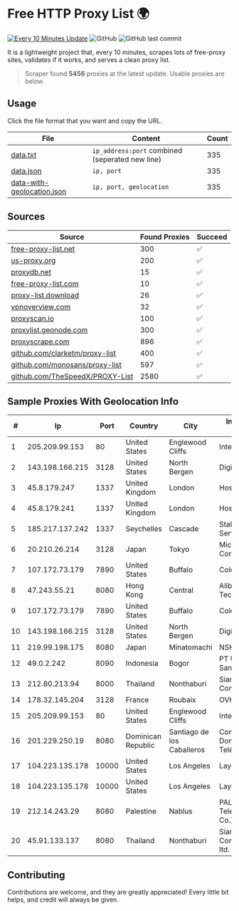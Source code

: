 
# Free HTTP Proxy List 🌍

[![Every 10 Minutes Update](https://github.com/mertguvencli/http-proxy-list/actions/workflows/main.yml/badge.svg?branch=main)](https://github.com/mertguvencli/http-proxy-list/actions/workflows/main.yml)
![GitHub](https://img.shields.io/github/license/mertguvencli/http-proxy-list)
![GitHub last commit](https://img.shields.io/github/last-commit/mertguvencli/http-proxy-list)

It is a lightweight project that, every 10 minutes, scrapes lots of free-proxy sites, validates if it works, and serves a clean proxy list.


> Scraper found **5456** proxies at the latest update. Usable proxies are below.

## Usage

Click the file format that you want and copy the URL.


|File|Content|Count|
|----|-------|-----|
|[data.txt](https://raw.githubusercontent.com/mertguvencli/http-proxy-list/main/proxy-list/data.txt)|`ip_address:port` combined (seperated new line)|335|
|[data.json](https://raw.githubusercontent.com/mertguvencli/http-proxy-list/main/proxy-list/data.json)|`ip, port`|335|
|[data-with-geolocation.json](https://raw.githubusercontent.com/mertguvencli/http-proxy-list/main/proxy-list/data-with-geolocation.json)|`ip, port, geolocation`|335|

## Sources

|Source|Found Proxies|Succeed|
|------|-------------|-------|
|[free-proxy-list.net](https://free-proxy-list.net)|300|✅|
|[us-proxy.org](https://www.us-proxy.org)|200|✅|
|[proxydb.net](http://proxydb.net)|15|✅|
|[free-proxy-list.com](https://free-proxy-list.com/?page=&port=&type%5B%5D=http&type%5B%5D=https&up_time=0&search=Search)|10|✅|
|[proxy-list.download](https://www.proxy-list.download/HTTP)|26|✅|
|[vpnoverview.com](https://vpnoverview.com/privacy/anonymous-browsing/free-proxy-servers)|32|✅|
|[proxyscan.io](https://www.proxyscan.io)|100|✅|
|[proxylist.geonode.com](https://proxylist.geonode.com/api/proxy-list?limit=300&page=1&sort_by=lastChecked&sort_type=desc&protocols=http,https)|300|✅|
|[proxyscrape.com](https://api.proxyscrape.com/v2/?request=displayproxies&protocol=http&timeout=10000&country=all&ssl=all&anonymity=all)|896|✅|
|[github.com/clarketm/proxy-list](https://raw.githubusercontent.com/clarketm/proxy-list/master/proxy-list-raw.txt)|400|✅|
|[github.com/monosans/proxy-list](https://raw.githubusercontent.com/monosans/proxy-list/main/proxies/http.txt)|597|✅|
|[github.com/TheSpeedX/PROXY-List](https://raw.githubusercontent.com/TheSpeedX/PROXY-List/master/http.txt)|2580|✅|


## Sample Proxies With Geolocation Info

|#|Ip|Port|Country|City|Internet Service Provider|
|-|--|----|-------|----|-------------------------|
|1|205.209.99.153|80|United States|Englewood Cliffs|Interserver, Inc|
|2|143.198.166.215|3128|United States|North Bergen|DigitalOcean, LLC|
|3|45.8.179.247|1337|United Kingdom|London|Hostland LLC|
|4|45.8.179.241|1337|United Kingdom|London|Hostland LLC|
|5|185.217.137.242|1337|Seychelles|Cascade|Stallion Network Services Limited|
|6|20.210.26.214|3128|Japan|Tokyo|Microsoft Corporation|
|7|107.172.73.179|7890|United States|Buffalo|ColoCrossing|
|8|47.243.55.21|8080|Hong Kong|Central|Alibaba (US) Technology Co., Ltd.|
|9|107.172.73.179|7890|United States|Buffalo|ColoCrossing|
|10|143.198.166.215|3128|United States|North Bergen|DigitalOcean, LLC|
|11|219.99.198.175|8080|Japan|Minatomachi|NSK Co., Ltd.|
|12|49.0.2.242|8090|Indonesia|Bogor|PT Usaha Adi Sanggoro|
|13|212.80.213.94|8000|Thailand|Nonthaburi|Siamdata Communication Co.|
|14|178.32.145.204|3128|France|Roubaix|OVH SAS|
|15|205.209.99.153|80|United States|Englewood Cliffs|Interserver, Inc|
|16|201.229.250.19|8080|Dominican Republic|Santiago de los Caballeros|Compañía Dominicana de Teléfonos S. A.|
|17|104.223.135.178|10000|United States|Los Angeles|LayerHost|
|18|104.223.135.178|10000|United States|Los Angeles|LayerHost|
|19|212.14.243.29|8080|Palestine|Nablus|PALTEL (Palestine Telecommunications Co.).|
|20|45.91.133.137|8080|Thailand|Nonthaburi|Siamdata Communication Co., ltd.|



## Contributing

Contributions are welcome, and they are greatly appreciated! Every
little bit helps, and credit will always be given.

